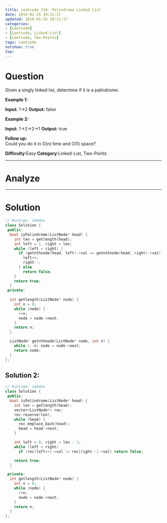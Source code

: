 ```yaml
---
title: Leetcode 234. Palindrome Linked List
date: 2019-01-25 19:11:17
updated: 2019-01-25 19:11:17
categories: 
- [Leetcode]
- [Leetcode, Linked-List]
- [Leetcode, Two-Points]
tags: Leetcode
notshow: true
top:
---
```


# Question

Given a singly linked list, determine if it is a palindrome.

**Example 1:**

**Input:** 1->2
**Output:** false

**Example 2:**

**Input:** 1->2->2->1
**Output:** true

**Follow up:**  
Could you do it in O(n) time and O(1) space?

**Difficulty**:Easy
**Category**:Linked-List, Two-Points

<!-- more -->

------------

# Analyze

------------

# Solution

```cpp cpp
// Runtime: 1484ms
class Solution {
 public:
  bool isPalindrome(ListNode* head) {
    int len = getlength(head);
    int left = 1, right = len;
    while (left < right) {
      if (getnthnode(head, left)->val == getnthnode(head, right)->val) {
        left++;
        right--;
      } else 
        return false;
    }
    return true;
  }
 private:
  
  int getlength(ListNode* node) {
    int n = 0;
    while (node) {
      ++n;
      node = node->next;
    }
    return n;
  }

  ListNode* getnthnode(ListNode* node, int n) {
    while (--n) node = node->next;
    return node;
  }
};
```

## Solution 2: 

```cpp
// Runtime: 1484ms
class Solution {
 public:
  bool isPalindrome(ListNode* head) {
    int len = getlength(head);
    vector<ListNode*> rec;
    rec.reserve(len);
    while (head) {
      rec.emplace_back(head);
      head = head->next;
    }

    int left = 0, right = len - 1;
    while (left < right)
      if (rec[left++]->val != rec[right--]->val) return false;

    return true;
  }

 private:
  int getlength(ListNode* node) {
    int n = 0;
    while (node) {
      ++n;
      node = node->next;
    }
    return n;
  }
};
```

<!-- 
------------

# Leetcode Question Summary


------------ -->
